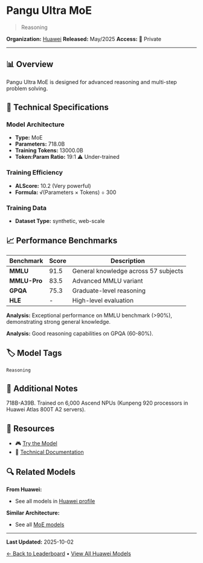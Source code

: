 # Pangu Ultra MoE

> Reasoning

**Organization:** [Huawei](../../labs/huawei.md)
**Released:** May/2025
**Access:** 🔴 Private

---

## 📊 Overview

Pangu Ultra MoE is designed for advanced reasoning and multi-step problem solving.

## 🔧 Technical Specifications

### Model Architecture
- **Type:** MoE
- **Parameters:** 718.0B
- **Training Tokens:** 13000.0B
- **Token:Param Ratio:** 19:1 ⚠️ Under-trained

### Training Efficiency
- **ALScore:** 10.2 (Very powerful)
- **Formula:** √(Parameters × Tokens) ÷ 300

### Training Data
- **Dataset Type:** synthetic, web-scale

## 📈 Performance Benchmarks

| Benchmark | Score | Description |
|-----------|-------|-------------|
| **MMLU** | 91.5 | General knowledge across 57 subjects |
| **MMLU-Pro** | 83.5 | Advanced MMLU variant |
| **GPQA** | 75.3 | Graduate-level reasoning |
| **HLE** | - | High-level evaluation |

**Analysis:** Exceptional performance on MMLU benchmark (>90%), demonstrating strong general knowledge.

**Analysis:** Good reasoning capabilities on GPQA (60-80%).

## 🏷️ Model Tags

`Reasoning`

## 📝 Additional Notes

718B-A39B. Trained on 6,000 Ascend NPUs (Kunpeng 920 processors in Huawei Atlas 800T A2 servers).

## 🔗 Resources

- 🎮 [Try the Model](https://github.com/pangu-tech/pangu-ultra)
- 📄 [Technical Documentation](https://arxiv.org/abs/2505.04519)

## 🔍 Related Models

**From Huawei:**
- See all models in [Huawei profile](../../labs/huawei.md)

**Similar Architecture:**
- See all [MoE models](../../architectures/moe.md)

---

**Last Updated:** 2025-10-02

[← Back to Leaderboard](../../README.md) • [View All Huawei Models](../../labs/huawei.md)
